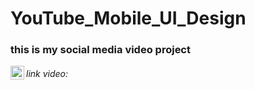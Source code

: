 # YouTube_Mobile_UI_Design

### this is my social media video project

[<img align="left" alt="sasakiroo | Youtube" width="22px" src="https://cdn.jsdelivr.net/npm/simple-icons@v3/icons/youtube.svg" />][youtube]

###### link video:
[youtube]:(https://youtube.com/shorts/4QukrFyZNj0?feature=share)

